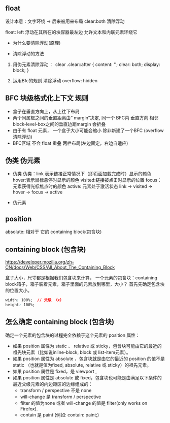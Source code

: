 ## float 
设计本意：文字环绕 -> 后来被用来布局
clear:both 清除浮动

float: left  浮动在其所在的块容器最左边 允许文本和内联元素环绕它

- 为什么要清除浮动(原理)

- 清除浮动的方法
1. 用伪元素清除浮动 ：  clear
.clear::after {
      content: '';
      clear: both;
      display: block;
    }

2. 运用Bfc的规则 清除浮动
 overflow: hidden
 
## BFC 块级格式化上下文 规则
- 盒子在垂直方向上，从上往下布局
- 两个同属框之间的垂直距离由“ margin”决定,
  同一个 BFC内 垂直方向 相邻 block-level-box之间的垂直边距margin 会折叠
- 由于有 float 元素， 一个盒子大小可能会缩小 除非新建了一个BFC
  (overflow 清除浮动)
- BFC区域 不会 float 重叠 两栏布局(左边固定，右边自适应)

## 伪类 伪元素
- 伪类
伪类：link 表示链接正常情况下（即页面加载完成时）显示的颜色
	    hover:表示鼠标悬停时显示的颜色
	    visited:链接被点击时显示的位置
	    focus：元素获得光标焦点时的颜色
	    active: 元素处于激活状态
	link -> visited -> hover -> focus -> active

- 伪元素

## position
absolute: 相对于 它的 containing block(包含块)

## containing block (包含块)
https://developer.mozilla.org/zh-CN/docs/Web/CSS/All_About_The_Containing_Block

盒子大小，尺寸都是根据我们包含块来计算，
一个元素的包含块：containing block箱子，箱子装着元素，箱子里面的元素放到哪里，大小？
首先先确定包含块的位置大小。

```css
width: 100%;  // 父级 （x）
height: 100%;
```

## 怎么确定 containing block (包含块)
确定一个元素的包含块的过程完全依赖于这个元素的 position 属性：

- 如果 position 属性为 static 、 relative 或 sticky，包含块可能由它的最近的祖先块元素（比如说inline-block, block 或 list-item元素）。
- 如果 position 属性为 absolute ，包含块就是由它的最近的 position 的值不是 static （也就是值为fixed, absolute, relative 或 sticky）的祖先元素。
- 如果 position 属性是 fixed，是 viewport ,
- 如果 position 属性是 absolute 或 fixed，包含块也可能是由满足以下条件的最近父级元素的内边距区的边缘组成的：
  - transform / perspective 不是 none
  - will-change 是 transform / perspective
  - filter 的值为none 或者 will-change 的值是 filter(only works on Firefox).
  - contain 是 paint (例如: contain: paint;)